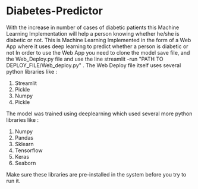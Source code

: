 # Diabetes-Predictor
With the increase in number of cases of diabetic patients this Machine Learning Implementation will help a person knowing whether he/she is diabetic or not.
This is Machine Learning Implemented in the form of a Web App where it uses deep learning to predict whether a person is diabetic or not
In order to use the Web App you need to clone the model save file, and the Web_Deploy.py file and use the line 
streamlit -run "PATH TO DEPLOY_FILE/Web_deploy.py" .
The Web Deploy file itself uses several python libraries like :

1. Streamlit
2. Pickle
3. Numpy
4. Pickle

The model was trained using deeplearning which used several more python libraries like :

1. Numpy
2. Pandas
3. Sklearn
4. Tensorflow
5. Keras
6. Seaborn

Make sure these libraries are pre-installed in the system before you try to run it.
